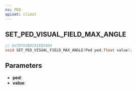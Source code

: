 ```yaml
---
ns: PED
apiset: client
---
```

## SET_PED_VISUAL_FIELD_MAX_ANGLE

```c
// 0x70793BDCA1E854D4
void SET_PED_VISUAL_FIELD_MAX_ANGLE(Ped ped,float value);
```


## Parameters
* **ped**:
* **value**:



